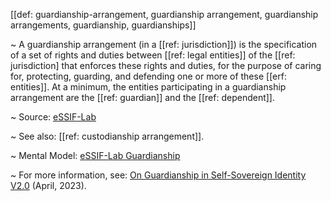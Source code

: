 [[def: guardianship-arrangement, guardianship arrangement, guardianship arrangements, guardianship, guardianships]]

~ A guardianship arrangement (in a [[ref: jurisdiction]]) is the specification of a set of rights and duties between [[ref: legal entities]] of the [[ref: jurisdiction] that enforces these rights and duties, for the purpose of caring for, protecting, guarding, and defending one or more of these [[erf: entities]]. At a minimum, the entities participating in a guardianship arrangement are the [[ref: guardian]] and the [[ref: dependent]].

~ Source: [eSSIF-Lab](https://essif-lab.github.io/framework/docs/essifLab-glossary#guardian)

~ See also: [[ref: custodianship arrangement]].

~ Mental Model: [eSSIF-Lab Guardianship](https://essif-lab.github.io/framework/docs/terms/pattern-guardianship)

~ For more information, see: [On Guardianship in Self-Sovereign Identity V2.0](https://sovrin.org/wp-content/uploads/Guardianship-Whitepaper-V2.0.pdf) (April, 2023).

